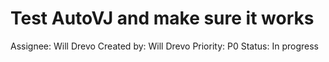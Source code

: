 # Test AutoVJ and make sure it works

Assignee: Will Drevo
Created by: Will Drevo
Priority: P0
Status: In progress